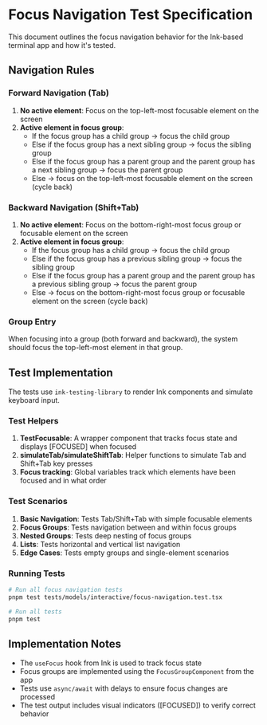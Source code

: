 # Focus Navigation Test Specification

This document outlines the focus navigation behavior for the Ink-based terminal app and how it's tested.

## Navigation Rules

### Forward Navigation (Tab)

1. **No active element**: Focus on the top-left-most focusable element on the screen
2. **Active element in focus group**:
   - If the focus group has a child group → focus the child group
   - Else if the focus group has a next sibling group → focus the sibling group
   - Else if the focus group has a parent group and the parent group has a next sibling group → focus the parent group
   - Else → focus on the top-left-most focusable element on the screen (cycle back)

### Backward Navigation (Shift+Tab)

1. **No active element**: Focus on the bottom-right-most focus group or focusable element on the screen
2. **Active element in focus group**:
   - If the focus group has a child group → focus the child group
   - Else if the focus group has a previous sibling group → focus the sibling group
   - Else if the focus group has a parent group and the parent group has a previous sibling group → focus the parent group
   - Else → focus on the bottom-right-most focus group or focusable element on the screen (cycle back)

### Group Entry

When focusing into a group (both forward and backward), the system should focus the top-left-most element in that group.

## Test Implementation

The tests use `ink-testing-library` to render Ink components and simulate keyboard input.

### Test Helpers

1. **TestFocusable**: A wrapper component that tracks focus state and displays [FOCUSED] when focused
2. **simulateTab/simulateShiftTab**: Helper functions to simulate Tab and Shift+Tab key presses
3. **Focus tracking**: Global variables track which elements have been focused and in what order

### Test Scenarios

1. **Basic Navigation**: Tests Tab/Shift+Tab with simple focusable elements
2. **Focus Groups**: Tests navigation between and within focus groups
3. **Nested Groups**: Tests deep nesting of focus groups
4. **Lists**: Tests horizontal and vertical list navigation
5. **Edge Cases**: Tests empty groups and single-element scenarios

### Running Tests

```bash
# Run all focus navigation tests
pnpm test tests/models/interactive/focus-navigation.test.tsx

# Run all tests
pnpm test
```

## Implementation Notes

- The `useFocus` hook from Ink is used to track focus state
- Focus groups are implemented using the `FocusGroupComponent` from the app
- Tests use `async/await` with delays to ensure focus changes are processed
- The test output includes visual indicators ([FOCUSED]) to verify correct behavior